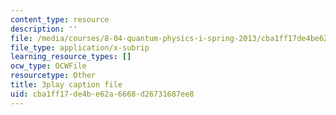 ```yaml
---
content_type: resource
description: ''
file: /media/courses/8-04-quantum-physics-i-spring-2013/cba1ff17de4be62a6668d26731687ee8_Rc1vFAUnRUM.srt
file_type: application/x-subrip
learning_resource_types: []
ocw_type: OCWFile
resourcetype: Other
title: 3play caption file
uid: cba1ff17-de4b-e62a-6668-d26731687ee8
---
```

